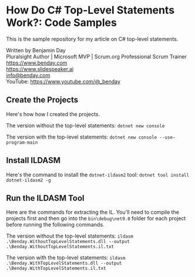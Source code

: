 # How Do C# Top-Level Statements Work?: Code Samples

This is the sample repository for my article on C# top-level statements. 

Written by Benjamin Day  
Pluralsight Author | Microsoft MVP | Scrum.org Professional Scrum Trainer  
https://www.benday.com  
https://www.slidespeaker.ai  
info@benday.com  
YouTube: https://www.youtube.com/@_benday  

## Create the Projects
Here's how how I created the projects.  

The version without the top-level statements:
`dotnet new console`

The version with the top-level statements:
`dotnet new console --use-program-main`

## Install ILDASM

Here's the command to install the `dotnet-ildasm2` tool:
`dotnet tool install dotnet-ildasm2 -g`

## Run the ILDASM Tool

Here are the commands for extracting the IL.  You'll need to compile the projects first and then go into the `bin\debug\net9.0` folder for each project before running the following commands.  

The version without the top-level statements:
`ildasm .\Benday.WithoutTopLevelStatements.dll --output .\Benday.WithoutTopLevelStatements.il.txt`

The version with the top-level statements:
`ildasm .\Benday.WithTopLevelStatements.dll --output .\Benday.WithTopLevelStatements.il.txt`


